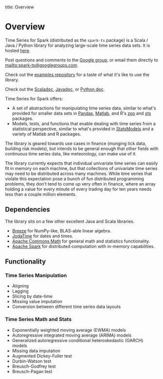 title: Overview

# Overview

Time Series for Spark (distributed as the `spark-ts` package) is a Scala / Java / Python library for
analyzing large-scale time series data sets.  It is hosted
[here](https://github.com/cloudera/spark-timeseries).

Post questions and comments to the [Google group](https://groups.google.com/forum/#!forum/spark-ts),
or email them directly to <mailto:spark-ts@googlegroups.com>.

Check out the [examples repository](https://github.com/sryza/spark-ts-examples) for a taste of what
it's like to use the library.

Check out the [Scaladoc](http://sryza.github.io/spark-timeseries/0.2.0/scaladocs/index.html),
[Javadoc](http://sryza.github.io/spark-timeseries/0.2.0/apidocs/index.html), or
[Python doc](http://sryza.github.io/spark-timeseries/0.2.0/pydoc/py-modindex.html).

Time Series for Spark offers:

* A set of abstractions for manipulating time series data, similar to what's provided for smaller
  data sets in
  [Pandas](http://pandas.pydata.org/pandas-docs/dev/timeseries.html),
  [Matlab](http://www.mathworks.com/help/matlab/time-series.html), and R's
  [zoo](http://cran.r-project.org/web/packages/zoo/index.html) and
  [xts](http://cran.r-project.org/web/packages/xts/index.html) packages.
* Models, tests, and functions that enable dealing with time series from a statistical perspective,
  similar to what's provided in [StatsModels](http://statsmodels.sourceforge.net/devel/tsa.html)
  and a variety of Matlab and R packages.

The library is geared towards use cases in finance (munging tick data, building risk models), but
intends to be general enough that other fields with continuous time series data, like meteorology,
can make use of it.

The library currently expects that individual univariate time series can easily fit in memory on each
machine, but that collections of univariate time series may need to be distributed across many
machines. While time series that violate this expectation pose a bunch of fun distributed
programming problems, they don't tend to come up very often in finance, where an array holding
a value for every minute of every trading day for ten years needs less than a couple million
elements.

## Dependencies

The library sits on a few other excellent Java and Scala libraries.

* [Breeze](https://github.com/scalanlp/breeze) for NumPy-like, BLAS-able linear algebra.
* [JodaTime](http://www.joda.org/joda-time/) for dates and times. 
* [Apache Commons Math](https://commons.apache.org/proper/commons-math/) for general math and
  statistics functionality.
* [Apache Spark](https://spark.apache.org/) for distributed computation with in-memory
  capabilities.



## Functionality

### Time Series Manipulation

* Aligning
* Lagging
* Slicing by date-time
* Missing value imputation
* Conversion between different time series data layouts

### Time Series Math and Stats

* Exponentially weighted moving average (EWMA) models
* Autoregressive integrated moving average (ARIMA) models
* Generalized autoregressive conditional heteroskedastic (GARCH) models
* Missing data imputation
* Augmented Dickey-Fuller test
* Durbin-Watson test
* Breusch-Godfrey test
* Breusch-Pagan test
